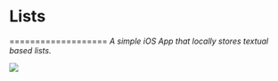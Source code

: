 # Lists
===================
*A simple iOS App that locally stores textual based lists.*

![](http://ryancortez.com/public_html/List-EditListItem-GIF.gif)

